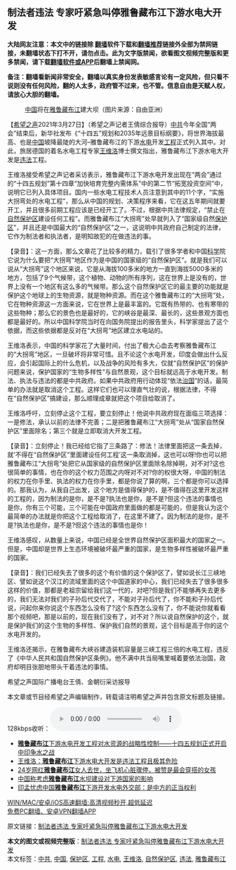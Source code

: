  <h2>制法者违法 专家吁紧急叫停雅鲁藏布江下游水电大开发</h2> <p class="notice"><b>大陆网友注意：本文中的链接除 <a href="https://github.com/bannedbook/fanqiang" >翻墙</a>软件下载和<a href="https://github.com/killgcd/justmysocks/blob/master/README.md">翻墙推荐</a>链接外全部为禁网链接，未翻墙状态下打不开，请勿点击。此为文字版禁闻，欲看图文视频完整版和更多禁闻，请下载<a href="https://github.com/bannedbook/fanqiang">翻墙软件或APP</a>后翻墙上禁闻网。</p><p>备注：翻墙看新闻非常安全，翻墙以真实身份发表敏感言论有一定风险，但只看不说则没有任何风险，翻的人太多，政府管不过来，也不管。信息自由是天赋人权，请放心大胆的翻墙。</b></p>  <div class="entry"> <figure> <p><figcaption><a href="https://www.bannedbook.org/bnews/tag/%E4%B8%AD%E5%9B%BD/" class="st_tag internal_tag" rel="tag" title="标签 中国 下的日志">中国</a>将在<a href="https://www.bannedbook.org/bnews/tag/%E9%9B%85%E9%B2%81%E8%97%8F%E5%B8%83%E6%B1%9F/" class="st_tag internal_tag" rel="tag" title="标签 雅鲁藏布江 下的日志">雅鲁藏布江</a>建大坝（图片来源：自由亚洲）</figcaption></figure> <p>【<span class='wp_keywordlink_affiliate'><a href="https://www.soundofhope.org" title="希望之声" target="_blank">希望之声</a></span>2021年3月27日】（希望之声记者王倩综合报导）<a href="https://www.bannedbook.org/bnews/tag/%e4%b8%ad%e5%85%b1/" class="st_tag internal_tag" rel="tag" title="标签 中共 下的日志">中共</a>今年全国“两会”结束后，新华社发布《“十四五”规划和2035年远景目标纲要》，将世界海拔最高、也是<span class='wp_keywordlink_affiliate'><a href="https://www.bannedbook.org/" title="中国" target="_blank">中国</a></span>坡降最陡的大河&#8211;雅鲁藏布江的下游<a href="https://www.bannedbook.org/bnews/tag/%E6%B0%B4%E7%94%B5/" class="st_tag internal_tag" rel="tag" title="标签 水电 下的日志">水电</a>开发<a href="https://www.bannedbook.org/bnews/tag/%E5%B7%A5%E7%A8%8B/" class="st_tag internal_tag" rel="tag" title="标签 工程 下的日志">工程</a>正式列入其中。对此，旅居德国的着名水电工程专家<a href="https://www.bannedbook.org/bnews/tag/%e7%8e%8b%e7%bb%b4%e6%b4%9b/" class="st_tag internal_tag" rel="tag" title="标签 王维洛 下的日志">王维洛</a>博士撰文指出，雅鲁藏布江下游水电大开发是<a href="https://www.bannedbook.org/bnews/tag/%e8%bf%9d%e6%b3%95/" class="st_tag internal_tag" rel="tag" title="标签 违法 下的日志">违法</a>工程。</p> <p>王维洛接受希望之声记者采访表示，雅鲁藏布江下游水电开发出现在“两会”通过的“十四五规划”第十四章“加快培育完整内需体系”中的第二节“拓宽投资空间”中，说明它已列入具体项目。国内一些水电工程技术人员注意到其中的11个字，“实施大拐弯处的水电工程”，那么从中国的规划、决策程序来看，它在这五年期间就要开工，并且很多前期工程应该是已经开工了。不过，根据中共法律规定，“禁止在<a href="https://www.bannedbook.org/bnews/tag/%E8%87%AA%E7%84%B6%E4%BF%9D%E6%8A%A4%E5%8C%BA/" class="st_tag internal_tag" rel="tag" title="标签 自然保护区 下的日志">自然保护区</a>建设任何工程”。而雅鲁藏布江“大拐弯”处早就列入了“国家级自然<a href="https://www.bannedbook.org/bnews/tag/%E4%BF%9D%E6%8A%A4%E5%8C%BA/" class="st_tag internal_tag" rel="tag" title="标签 保护区 下的日志">保护区</a>”，并且还是中国最大的“自然保护区”之一，这说明中共政府自己制定的法律，它作为制法者和执法者，是明知故犯的在做违法的事。</p> <p>【录音】：这一方面，那么文章花了比较多的精力，载引了很多学者和中国<span class='wp_keywordlink'><a href="https://www.bannedbook.org/forum11/topic309.html" title="禁片：“科学”的棍子" target="_blank">科学</a></span>院它说为什么要把“大拐弯”地区作为是中国的国家级的“自然保护区”。就是我们可以说从“大拐弯”这个地区来说，它是从海拔100多米的地方一直到海拔5000多米的地方，包括了9个气候带，这个植物、动物的所有序列，这在世界上是没有的，世界上没有一个地区有这么多的气候带。那么这个自然保护区它的最主要的功能就是保护这个地球上的生物资源，就是物种资源。而在这个雅鲁藏布江的“大拐弯”处，它在物种资源这一方面来说，它在世界上是最丰富的。它既有热带的、也有寒带的这些物种；那么它的景色也是最好的，它的峡谷是最深、最长的，这些景观方面也都是最好的。所以中国科学院当时在向国务院提出的报告里头，科学家提出了这个依据，而这些依据都是反对在“大拐弯”地区建立水电站的。</p>  <p>王维洛表示，中国的科学家花了大量时间，付出了极大心血去考察雅鲁藏布江的“大拐弯”地区，一旦破坏将非常可惜。且不论这个水电开发，印度会做出什么反应，会引起国际上的什么危机，以及战争的风险有多大，仅就“自然保护区”的保护问题来说，保护国家的“生物多样性”与自然景观，这个目标就远高于水电开发。制法、执法与违法的都是中共政府。如果中共政府用行动体现“依法<span class='wp_keywordlink'><a href="https://www.bannedbook.org/forum24/topic8925.html" title="《治国大道》" target="_blank">治国</a></span>”的话，最简单的办法就是取消这个工程。这样它们也可以理直气壮的说，根据法律，不得在“自然保护区”搞建设，那么顺理成章就把这个项目给取消了。</p> <p>王维洛呼吁，立刻停止这个工程，要立刻停止！他说中共政府现在面临三项选择：一是修法，承认以前的法律不完善；二是把雅鲁藏布江“大拐弯”处从“国家自然保护区”里面除名；第三个就是立即取消大开发工程。</p> <p>【录音】：立刻停止！我已经给它指了三条路了：修法！法律里面把这一条去掉，就‘不得在“自然保护区”里面建设任何工程’这一条取消掉，这也可以呀!你也可以把雅鲁藏布江“大拐弯”处把它从国家级的自然保护区里面除名除掉啊，对不对?这也很简单的事情，也在你的这个权力范围之内呀对不对?你的权很大呀，中国的制法的权力在你手里、执法的权力在你手里，都是你说了算的啊，三个都是你可以选择的。那我认为，从我自己出发，这个地方是值得保护的，是不值得在这里开发这样的工程的，因为制法的是你，是不是?执法也是你，是不是?但这个违法的事情也是你，你有三个可能，三个可能在中国政府里面做的都是可能的，但是我认为这个最简单的办法就是你把这个工程给取消了，在这里不建了。因为制法的是你，是不是?执法也是你，是不是?但这个违法的事情也是你！</p>  <p>王维洛感叹，从数量上来说，中国已经是全世界自然保护区面积最大的国家之一。但是，中国却是世界上生态环境被破坏最严重的国家，是生物多样性被破坏最严重的国家。</p> <p>【录音】：我们已经失去了很多的这个有价值的这个保护区了，譬如说长江三峡地区、譬如说这个汉江的流域里面的这个中国道家的中心，我们已经失去了很多很多这样的价值，那都是老祖宗留给我们这一代的，对吧?但是我们不能够再失去更多的，我们无法对我们的子孙后代交代了，不能对子孙后代了，你不能和子孙后代说，问起你来你说这个东西怎么没有了?这个东西怎么没有了，你不能说你就看看那个视频吧，那是以前的，现在我们没有了，对不对？所以说自然保护的这个，就是保护我们的这个生物的多样性、保护我们自然的景观，这个目标是高于你的这个水电开发的。</p> <p>王维洛还揭示，在雅鲁藏布大峡谷建造装机容量是三峡工程三倍的水电工程，违反了《中华人民共和国自然保护区条例》。他不满中共当局嘴里喊着要依法治国，政府却明目张胆地带头干着违法的事情。</p>  <p>希望之声国际广播电台王倩、金朝衍采访报导</p> <p>本文章或节目经希望之声编辑制作，转载请注明希望之声并包含原文标题及链接。</p> <p>128kbps收听：<audio controls="controls" type="audio/mpeg" preload="metadata" src="https://media.soundofhope.org/audio04/2021-03/1616857445118.mp3"></audio></p>  <ul class='op-related-articles' title='相关阅读'> <li><a href='https://www.bannedbook.org/bnews/headline/20210326/1512803.html' target='_blank'><b>雅鲁藏布江</b>下游水电开发工程对水资源的战略性控制——十四五规划正式开启中印争水之战</a></li> <li><a href='https://www.bannedbook.org/bnews/comments/20210325/1512247.html' target='_blank'>王维洛：<b>雅鲁藏布江</b>下游水电大开发是违法工程且极其危险</a></li> <li><a href='https://www.bannedbook.org/bnews/yule/20210109/1463844.html' target='_blank'>24岁网红<b>雅鲁藏布江</b>女人去世，坐飞机心脏骤停，被赞是最会穿搭的女孩</a></li> <li><a href='https://www.bannedbook.org/bnews/headline/20201204/1441658.html' target='_blank'>中国称考虑<b>雅鲁藏布江</b>水坝建设对下游国家的影响</a></li> <li><a href='https://www.bannedbook.org/bnews/baitai/20201203/1441536.html' target='_blank'>印孟忧虑中国<b>雅鲁藏布江</b>下游开发水电外交部：是中方的正当权利</a></li> </ul> <p class="texttj"> <a href="https://github.com/bannedbook/fanqiang/wiki/V2ray%E6%9C%BA%E5%9C%BA" target="_blank">WIN/MAC/安卓/iOS高速翻墙:高清视频秒开,超低延迟</a><br/> <a href="https://github.com/bannedbook/fanqiang/wiki/%E7%A6%81%E9%97%BB%E7%BD%91%E5%AE%89%E5%8D%93%E7%BF%BB%E5%A2%99%E6%96%B0%E9%97%BBAPP" target="_blank">免费PC翻墙、安卓VPN翻墙APP</a></p><p>原文链接：<a class="src_link"  href="https://www.soundofhope.org/post/488786" target="_blank">制法者违法 专家吁紧急叫停雅鲁藏布江下游水电大开发</a></p><a name='sharetosocial'></a>       <div><b>本文的图文或视频完整版</b>：<a href='https://www.bannedbook.org/bnews/comments/20210327/1514054.html'>制法者违法 专家吁紧急叫停雅鲁藏布江下游水电大开发</a></div>  </div><!--END ENTRY--> <div class="postfooter"> <div>本文标签：<a href="https://www.bannedbook.org/bnews/tag/%e4%b8%ad%e5%85%b1/" rel="tag">中共</a>, <a href="https://www.bannedbook.org/bnews/tag/%E4%B8%AD%E5%9B%BD/" rel="tag">中国</a>, <a href="https://www.bannedbook.org/bnews/tag/%E4%BF%9D%E6%8A%A4%E5%8C%BA/" rel="tag">保护区</a>, <a href="https://www.bannedbook.org/bnews/tag/%E5%B7%A5%E7%A8%8B/" rel="tag">工程</a>, <a href="https://www.bannedbook.org/bnews/tag/%E6%B0%B4%E7%94%B5/" rel="tag">水电</a>, <a href="https://www.bannedbook.org/bnews/tag/%e7%8e%8b%e7%bb%b4%e6%b4%9b/" rel="tag">王维洛</a>, <a href="https://www.bannedbook.org/bnews/tag/%E8%87%AA%E7%84%B6%E4%BF%9D%E6%8A%A4%E5%8C%BA/" rel="tag">自然保护区</a>, <a href="https://www.bannedbook.org/bnews/tag/%e8%bf%9d%e6%b3%95/" rel="tag">违法</a>, <a href="https://www.bannedbook.org/bnews/tag/%E9%9B%85%E9%B2%81%E8%97%8F%E5%B8%83%E6%B1%9F/" rel="tag">雅鲁藏布江</a></div>  </div><!--END POSTFOOTER--> 
